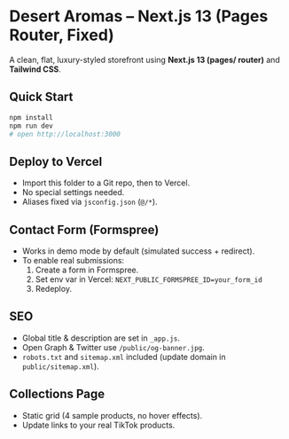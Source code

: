 # Desert Aromas – Next.js 13 (Pages Router, Fixed)

A clean, flat, luxury-styled storefront using **Next.js 13 (pages/ router)** and **Tailwind CSS**.

## Quick Start
```bash
npm install
npm run dev
# open http://localhost:3000
```

## Deploy to Vercel
- Import this folder to a Git repo, then to Vercel.
- No special settings needed.
- Aliases fixed via `jsconfig.json` (`@/*`).

## Contact Form (Formspree)
- Works in demo mode by default (simulated success + redirect).
- To enable real submissions:
  1) Create a form in Formspree.
  2) Set env var in Vercel: `NEXT_PUBLIC_FORMSPREE_ID=your_form_id`
  3) Redeploy.

## SEO
- Global title & description are set in `_app.js`.
- Open Graph & Twitter use `/public/og-banner.jpg`.
- `robots.txt` and `sitemap.xml` included (update domain in `public/sitemap.xml`).

## Collections Page
- Static grid (4 sample products, no hover effects).
- Update links to your real TikTok products.
